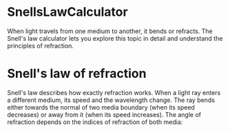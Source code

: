 # SnellsLawCalculator

When light travels from one medium to another, it bends or refracts. The Snell's law calculator lets you explore this topic in detail and understand the principles of refraction. 

# Snell's law of refraction

Snell's law describes how exactly refraction works. When a light ray enters a different medium, its speed and the wavelength change. The ray bends either towards the normal of two media boundary (when its speed decreases) or away from it (when its speed increases). The angle of refraction depends on the indices of refraction of both media:

